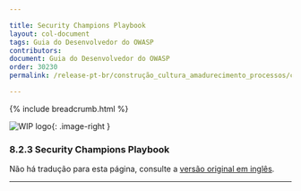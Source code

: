 ```yaml
---

title: Security Champions Playbook
layout: col-document
tags: Guia do Desenvolvedor do OWASP
contributors:
document: Guia do Desenvolvedor do OWASP
order: 30230
permalink: /release-pt-br/construção_cultura_amadurecimento_processos/campeões_segurança/playbook/

---
```


{% include breadcrumb.html %}

<style type="text/css">
.image-right {
  height: 180px;
  display: block;
  margin-left: auto;
  margin-right: auto;
  float: right;
}
</style>

![WIP logo](../../../../assets/images/dg_wip.png "Trabalho em andamento"){: .image-right }

### 8.2.3 Security Champions Playbook

Não há tradução para esta página, consulte a [versão original em inglês][release1023].

----

[release1023]: https://github.com/OWASP/www-project-developer-guide/blob/main/draft/10-culture-process/02-security-champions/03-security-champions-playbook.md
